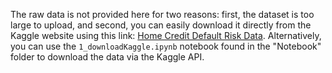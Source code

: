 The raw data is not provided here for two reasons: first, the dataset is too large to upload, and second, you can easily download it directly from the Kaggle website using this link: [Home Credit Default Risk Data](https://www.kaggle.com/competitions/home-credit-default-risk/data). Alternatively, you can use the `1_downloadKaggle.ipynb` notebook found in the "Notebook" folder to download the data via the Kaggle API.